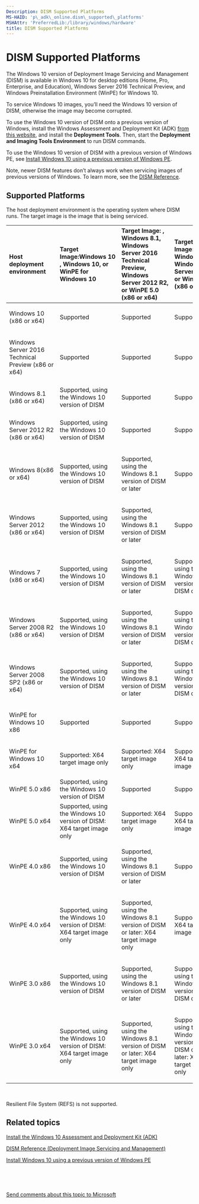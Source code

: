 ```yaml
---
Description: DISM Supported Platforms
MS-HAID: 'p\_adk\_online.dism\_supported\_platforms'
MSHAttr: 'PreferredLib:/library/windows/hardware'
title: DISM Supported Platforms
---
```


# DISM Supported Platforms


The Windows 10 version of Deployment Image Servicing and Management (DISM) is available in Windows 10 for desktop editions (Home, Pro, Enterprise, and Education), Windows Server 2016 Technical Preview, and Windows Preinstallation Environment (WinPE) for Windows 10.

To service Windows 10 images, you’ll need the Windows 10 version of DISM, otherwise the image may become corrupted.

To use the Windows 10 version of DISM onto a previous version of Windows, install the Windows Assessment and Deployment Kit (ADK) [from this website](http://go.microsoft.com/fwlink/p/?LinkId=526803), and install the **Deployment Tools**. Then, start the **Deployment and Imaging Tools Environment** to run DISM commands.

To use the Windows 10 version of DISM with a previous version of Windows PE, see [Install Windows 10 using a previous version of Windows PE](copy-dism-to-another-computer.md).

Note, newer DISM features don’t always work when servicing images of previous versions of Windows. To learn more, see the [DISM Reference](dism-reference--deployment-image-servicing-and-management-.md).

## <span id="DTSP_DISM"></span><span id="dtsp_dism"></span>Supported Platforms


The host deployment environment is the operating system where DISM runs. The target image is the image that is being serviced.

<table>
<colgroup>
<col width="20%" />
<col width="20%" />
<col width="20%" />
<col width="20%" />
<col width="20%" />
</colgroup>
<thead>
<tr class="header">
<th align="left">Host deployment environment</th>
<th align="left">Target Image:Windows 10 , Windows 10, or WinPE for Windows 10</th>
<th align="left">Target Image: , Windows 8.1, Windows Server 2016 Technical Preview, Windows Server 2012 R2, or WinPE 5.0 (x86 or x64)</th>
<th align="left">Target Image: Windows 8, Windows Server 2012, or WinPE 4.0 (x86 or x64)</th>
<th align="left">Target Image: Windows 7, Windows Server 2008 R2, or WinPE 3.0 (x86 or x64)</th>
</tr>
</thead>
<tbody>
<tr class="odd">
<td align="left"><p>Windows 10 (x86 or x64)</p></td>
<td align="left">Supported</td>
<td align="left"><p>Supported</p></td>
<td align="left"><p>Supported</p></td>
<td align="left"><p>Supported</p></td>
</tr>
<tr class="even">
<td align="left"><p>Windows Server 2016 Technical Preview (x86 or x64)</p></td>
<td align="left">Supported</td>
<td align="left"><p>Supported</p></td>
<td align="left"><p>Supported</p></td>
<td align="left"><p>Supported</p></td>
</tr>
<tr class="odd">
<td align="left"><p>Windows 8.1 (x86 or x64)</p></td>
<td align="left">Supported, using the Windows 10 version of DISM</td>
<td align="left"><p>Supported</p></td>
<td align="left"><p>Supported</p></td>
<td align="left"><p>Supported</p></td>
</tr>
<tr class="even">
<td align="left"><p>Windows Server 2012 R2 (x86 or x64)</p></td>
<td align="left">Supported, using the Windows 10 version of DISM</td>
<td align="left"><p>Supported</p></td>
<td align="left"><p>Supported</p></td>
<td align="left"><p>Supported</p></td>
</tr>
<tr class="odd">
<td align="left"><p>Windows 8(x86 or x64)</p></td>
<td align="left">Supported, using the Windows 10 version of DISM</td>
<td align="left"><p>Supported, using the Windows 8.1 version of DISM or later</p></td>
<td align="left"><p>Supported</p></td>
<td align="left"><p>Supported</p></td>
</tr>
<tr class="even">
<td align="left"><p>Windows Server 2012 (x86 or x64)</p></td>
<td align="left">Supported, using the Windows 10 version of DISM</td>
<td align="left"><p>Supported, using the Windows 8.1 version of DISM or later</p></td>
<td align="left"><p>Supported</p></td>
<td align="left"><p>Supported</p></td>
</tr>
<tr class="odd">
<td align="left"><p>Windows 7 (x86 or x64)</p></td>
<td align="left">Supported, using the Windows 10 version of DISM</td>
<td align="left"><p>Supported, using the Windows 8.1 version of DISM or later</p></td>
<td align="left"><p>Supported, using the Windows 8 version of DISM or later</p></td>
<td align="left"><p>Supported</p></td>
</tr>
<tr class="even">
<td align="left"><p>Windows Server 2008 R2 (x86 or x64)</p></td>
<td align="left">Supported, using the Windows 10 version of DISM</td>
<td align="left"><p>Supported, using the Windows 8.1 version of DISM or later</p></td>
<td align="left"><p>Supported, using the Windows 8 version of DISM or later</p></td>
<td align="left"><p>Supported</p></td>
</tr>
<tr class="odd">
<td align="left"><p>Windows Server 2008 SP2 (x86 or x64)</p></td>
<td align="left">Supported, using the Windows 10 version of DISM</td>
<td align="left"><p>Supported, using the Windows 8.1 version of DISM or later</p></td>
<td align="left"><p>Supported, using the Windows 8 version of DISM or later</p></td>
<td align="left"><p>Supported</p></td>
</tr>
<tr class="even">
<td align="left"><p>WinPE for Windows 10 x86</p></td>
<td align="left">Supported</td>
<td align="left"><p>Supported</p></td>
<td align="left"><p>Supported</p></td>
<td align="left"><p>Supported</p></td>
</tr>
<tr class="odd">
<td align="left"><p>WinPE for Windows 10 x64</p></td>
<td align="left">Supported: X64 target image only</td>
<td align="left"><p>Supported: X64 target image only</p></td>
<td align="left"><p>Supported: X64 target image only</p></td>
<td align="left"><p>Supported: X64 target image only</p></td>
</tr>
<tr class="even">
<td align="left"><p>WinPE 5.0 x86</p></td>
<td align="left">Supported, using the Windows 10 version of DISM</td>
<td align="left"><p>Supported</p></td>
<td align="left"><p>Supported</p></td>
<td align="left"><p>Supported</p></td>
</tr>
<tr class="odd">
<td align="left"><p>WinPE 5.0 x64</p></td>
<td align="left">Supported, using the Windows 10 version of DISM: X64 target image only</td>
<td align="left"><p>Supported: X64 target image only</p></td>
<td align="left"><p>Supported: X64 target image only</p></td>
<td align="left"><p>Supported: X64 target image only</p></td>
</tr>
<tr class="even">
<td align="left"><p>WinPE 4.0 x86</p></td>
<td align="left">Supported, using the Windows 10 version of DISM</td>
<td align="left"><p>Supported, using the Windows 8.1 version of DISM or later</p></td>
<td align="left"><p>Supported</p></td>
<td align="left"><p>Supported</p></td>
</tr>
<tr class="odd">
<td align="left"><p>WinPE 4.0 x64</p></td>
<td align="left">Supported, using the Windows 10 version of DISM: X64 target image only</td>
<td align="left"><p>Supported, using the Windows 8.1 version of DISM or later: X64 target image only</p></td>
<td align="left"><p>Supported: X64 target image only</p></td>
<td align="left"><p>Supported: X64 target image only</p></td>
</tr>
<tr class="even">
<td align="left"><p>WinPE 3.0 x86</p></td>
<td align="left">Supported, using the Windows 10 version of DISM</td>
<td align="left"><p>Supported, using the Windows 8.1 version of DISM or later</p></td>
<td align="left"><p>Supported, using the Windows 8 version of DISM or later</p></td>
<td align="left"><p>Supported</p></td>
</tr>
<tr class="odd">
<td align="left"><p>WinPE 3.0 x64</p></td>
<td align="left">Supported, using the Windows 10 version of DISM: X64 target image only</td>
<td align="left"><p>Supported, using the Windows 8.1 version of DISM or later: X64 target image only</p></td>
<td align="left"><p>Supported, using the Windows 8 version of DISM or later: X64 target image only</p></td>
<td align="left"><p>Supported: X64 target image only</p></td>
</tr>
</tbody>
</table>

 

Resilient File System (REFS) is not supported.

## <span id="related_topics"></span>Related topics


[Install the Windows 10 Assessment and Deployment Kit (ADK)](http://go.microsoft.com/fwlink/p/?LinkId=526803)

[DISM Reference (Deployment Image Servicing and Management)](dism-reference--deployment-image-servicing-and-management-.md)

[Install Windows 10 using a previous version of Windows PE](copy-dism-to-another-computer.md)

 

 

[Send comments about this topic to Microsoft](mailto:wsddocfb@microsoft.com?subject=Documentation%20feedback%20%5Bp_adk_online\p_adk_online%5D:%20DISM%20Supported%20Platforms%20%20RELEASE:%20%284/11/2016%29&body=%0A%0APRIVACY%20STATEMENT%0A%0AWe%20use%20your%20feedback%20to%20improve%20the%20documentation.%20We%20don't%20use%20your%20email%20address%20for%20any%20other%20purpose,%20and%20we'll%20remove%20your%20email%20address%20from%20our%20system%20after%20the%20issue%20that%20you're%20reporting%20is%20fixed.%20While%20we're%20working%20to%20fix%20this%20issue,%20we%20might%20send%20you%20an%20email%20message%20to%20ask%20for%20more%20info.%20Later,%20we%20might%20also%20send%20you%20an%20email%20message%20to%20let%20you%20know%20that%20we've%20addressed%20your%20feedback.%0A%0AFor%20more%20info%20about%20Microsoft's%20privacy%20policy,%20see%20http://privacy.microsoft.com/default.aspx. "Send comments about this topic to Microsoft")




